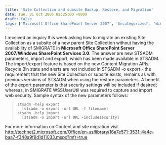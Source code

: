```yaml
---
title: 'Site Collection and subsite Backup, Restore, and Migration'
date: Tue, 31 Oct 2006 02:25:00 +0000
draft: false
tags: ['Microsoft Office SharePoint Server 2007', 'Uncategorized', 'Windows SharePoint Services 3.0']
---
```


I received an inquiry this week asking how to migrate an existing Site Collection as a subsite of a new parent Site Collection without having the availability of SMIGRATE in **Microsoft Office SharePoint Server 2007**/**Windows SharePoint Services 3.0**. The answer are new STSADM parameters, import and export, which has been made available in STSADM. The import/export feature is based on the new Content Migration APIs; Recycle Bin state and alerts are not included in STSADM -o export - the requirement that the new Site Collection or subsite exists, remains as with previous versions of STSADM when using the restore parameters. A benefit of the export parameter is that security settings will be included if desired; whereas, in SMIGRATE WSSUserUtil was required to capture and import web security. Sample syntax of the new parameters follows:

> `stsadm -help export`  
> `  [stsadm -o export -url URL -f filename]`  
> `stsadm -help import`  
> `  [stsadm -o import -url URL -includesecurity]`  

For more information on Content and site migration visit http://technet2.microsoft.com/Office/en-us/library/16a7e571-3531-4a4e-baa7-f348a9f9d1d11033.mspx?mfr=true